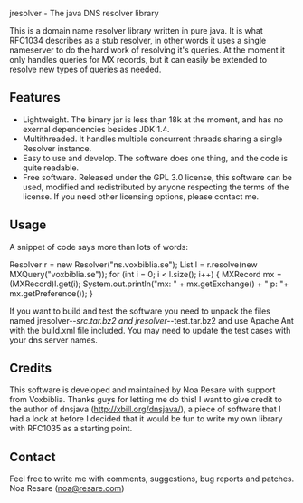 jresolver - The java DNS resolver library

This is a domain name resolver library written in pure java. It is what RFC1034
describes as a stub resolver, in other words it uses a single nameserver to
do the hard work of resolving it's queries. At the moment it only handles
queries for MX records, but it can easily be extended to resolve new types of
queries as needed.

## Features

- Lightweight. The binary jar is less than 18k at the moment, and has no
exernal dependencies besides JDK 1.4.
- Multithreaded. It handles multiple concurrent threads sharing a single
Resolver instance.
- Easy to use and develop. The software does one thing, and the code is quite
readable.
- Free software. Released under the GPL 3.0 license, this software can be used,
modified and redistributed by anyone respecting the terms of the license. If you
need other licensing options, please contact me.

## Usage

A snippet of code says more than lots of words: 

  Resolver r = new Resolver("ns.voxbiblia.se");
  List l = r.resolve(new MXQuery("voxbiblia.se"));
  for (int i = 0; i < l.size(); i++) {
    MXRecord mx = (MXRecord)l.get(i);
    System.out.println("mx: " + mx.getExchange() + " p: "+ mx.getPreference());
  }

If you want to build and test the software you need to unpack the files named
jresolver-*-src.tar.bz2 and jresolver-*-test.tar.bz2 and use Apache Ant with
the build.xml file included. You may need to update the test cases with your
dns server names.

## Credits

This software is developed and maintained by Noa Resare with support from
Voxbiblia. Thanks guys for letting me do this! I want to give credit to the
author of dnsjava (http://xbill.org/dnsjava/), a piece of software that I had a
look at before I decided that it would be fun to write my own library with
RFC1035 as a starting point.

## Contact

Feel free to write me with comments, suggestions, bug reports and patches.
Noa Resare (noa@resare.com)
